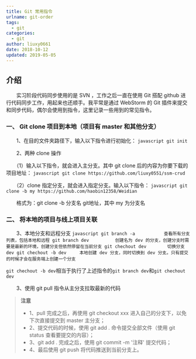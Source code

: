 ```yaml
---
title: Git 常用指令
urlname: git-order
tags:
  - git
categories:
  - git
author: liuxy0661
date: 2018-10-12
updated: 2019-05-05
---
```


## 介绍

　　实习阶段代码同步使用的是 SVN ，工作之后一直在使用 Git 搭配 github 进行代码同步工作，用起来也还顺手。我平常是通过 WebStorm 的 Git 插件来提交和同步代码，偶尔会使用到指令，这里记录一些用到的常见指令。


### 一、 Git clone 项目到本地（项目有 master 和其他分支）

　　1、在目的文件夹路径下，输入以下指令进行初始化：
    ``` javascript
    git init
    ```

　　2、两种 clone 操作

　　（1）输入以下指令，就会进入主分支。其中 git clone 后的内容为你要下载的项目地址：
    ``` javascript
    git clone https://github.com/liuxy0551/ssm-crud
    ```

　　（2）clone 指定分支，就会进入指定分支。输入以下指令：
    ``` javascript
     git clone -b my https://github.com/haobin12358/Weidian
    ```
    
　　格式为：git clone -b 分支名 git地址，其中 my 为分支名


### 二、 将本地的项目与线上项目关联

　　3、本地分支和远程分支
    ``` javascript
    git branch -a           查看所有分支列表，包括本地和远程
    git branch dev          创建名为 dev 的分支，创建分支时需要是最新的环境，创建分支但依然停留在当前分支
    git chechout dev        切换分支 dev
    git chechout -b dev     本地创建 dev 分支，同时切换到 dev 分支。只有提交的时候才会在服务端上创建一个分支
    ```
      
   `git chechout -b dev`相当于执行了上述指令的`git branch dev`和`git chechout dev`





　　3、使用 git pull 指令从主分支拉取最新的代码

>**注意**
>* 1、pull 完成之后，再使用 git checkout xxx 进入自己的分支下，以免下次直接提交到 master 主分支；
>* 2、提交代码的时候，使用 git add . 命令提交全部文件（使用 git status 查看要提交的内容）；
>* 3、git add . 完成之后，使用 git commit -m '注释' 提交代码；
>* 4、最后使用 git push 将代码推送到当前分支上。

